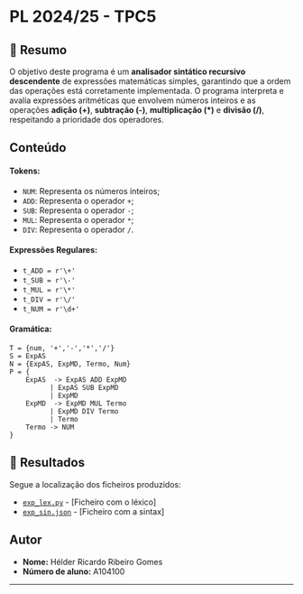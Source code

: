 # PL 2024/25 - TPC5

## 📖 Resumo
O objetivo deste programa é um **analisador sintático recursivo descendente** de expressões matemáticas simples, garantindo que a ordem das operações está corretamente implementada.
O programa interpreta e avalia expressões aritméticas que envolvem números inteiros e as operações **adição (+)**, **subtração (-)**, **multiplicação (*)** e **divisão (/)**, respeitando a prioridade dos operadores.

## Conteúdo

#### Tokens:
- `NUM`: Representa os números inteiros;
- `ADD`: Representa o operador `+`;
- `SUB`: Representa o operador `-`;
- `MUL`: Representa o operador `*`;
- `DIV`: Representa o operador `/`.

#### Expressões Regulares:
- `t_ADD = r'\+'`
- `t_SUB = r'\-'`
- `t_MUL = r'\*'`
- `t_DIV = r'\/'`
- `t_NUM = r'\d+'`

#### Gramática:

```
T = {num, '+','-','*','/'}
S = ExpAS
N = {ExpAS, ExpMD, Termo, Num}
P = {
    ExpAS  -> ExpAS ADD ExpMD
          | ExpAS SUB ExpMD
          | ExpMD
    ExpMD  -> ExpMD MUL Termo
          | ExpMD DIV Termo
          | Termo
    Termo -> NUM
}
```

## 📂 Resultados
Segue a localização dos ficheiros produzidos:
- [`exp_lex.py`](exp_lex.py) - [Ficheiro com o léxico]
- [`exp_sin.json`](exp_sin.json) - [Ficheiro com a sintax]

## Autor  

- **Nome:** Hélder Ricardo Ribeiro Gomes 
- **Número de aluno:** A104100
---